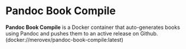 # Pandoc Book Compile

<!-- pandoc-book-compile -->
**Pandoc Book Compile** is a Docker container that auto-generates books using Pandoc and pushes them to an active release on Github.  (docker://merovex/pandoc-book-compile:latest)
<!-- /pandoc-book-compile -->
